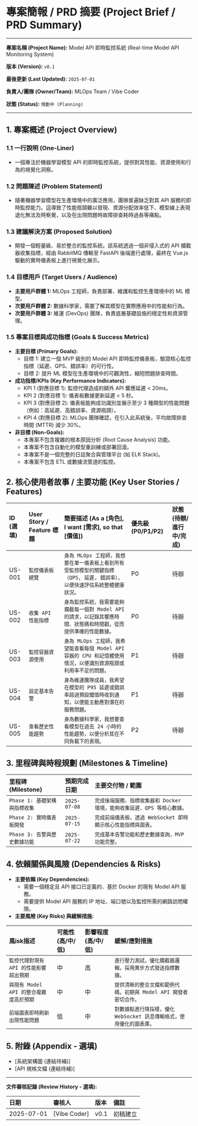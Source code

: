 # 專案簡報 / PRD 摘要 (Project Brief / PRD Summary)

---

**專案名稱 (Project Name):** Model API 即時監控系統 (Real-time Model API Monitoring System)

**版本 (Version):** `v0.1`

**最後更新 (Last Updated):** `2025-07-01`

**負責人/團隊 (Owner/Team):** MLOps Team / Vibe Coder

**狀態 (Status):** `規劃中 (Planning)`

---

## 1. 專案概述 (Project Overview)

### 1.1 一行說明 (One-Liner)
*   一個專注於機器學習模型 API 的即時監控系統，提供對其性能、資源使用和行為的視覺化洞察。

### 1.2 問題陳述 (Problem Statement)
*   隨著機器學習模型在生產環境中的廣泛應用，團隊普遍缺乏對其 API 服務的即時監控能力。這導致了性能瓶頸難以發現、資源分配效率低下、模型線上表現退化無法及時察覺，以及在出現問題時故障排查耗時過長等痛點。

### 1.3 建議解決方案 (Proposed Solution)
*   開發一個輕量級、易於整合的監控系統。該系統透過一個非侵入式的 API 攔截器收集指標，經由 RabbitMQ 傳輸至 FastAPI 後端進行處理，最終在 Vue.js 驅動的實時儀表板上進行視覺化展示。

### 1.4 目標用戶 (Target Users / Audience)
*   **主要用戶群體 1:** MLOps 工程師，負責部署、維護和監控生產環境中的 ML 模型。
*   **次要用戶群體 2:** 數據科學家，需要了解其模型在實際應用中的性能和行為。
*   **次要用戶群體 3:** 維運 (DevOps) 團隊，負責底層基礎設施的穩定性和資源管理。

### 1.5 專案目標與成功指標 (Goals & Success Metrics)
*   **主要目標 (Primary Goals):**
    *   目標 1: 建立一個 MVP 級別的 Model API 即時監控儀表板，驗證核心監控指標（延遲、QPS、錯誤率）的可行性。
    *   目標 2: 提升 ML 模型在生產環境中的可觀測性，縮短問題排查時間。
*   **成功指標/KPIs (Key Performance Indicators):**
    *   KPI 1 (對應目標 1): 監控代理造成的額外 API 響應延遲 < 20ms。
    *   KPI 2 (對應目標 1): 儀表板數據更新延遲 < 5 秒。
    *   KPI 3 (對應目標 2): 儀表板能夠成功識別並展示至少 3 種類型的性能問題（例如：高延遲、高錯誤率、資源瓶頸）。
    *   KPI 4 (對應目標 2): MLOps 團隊確認，在引入此系統後，平均故障排查時間 (MTTR) 減少 30%。
*   **非目標 (Non-Goals):**
    *   本專案不包含複雜的根本原因分析 (Root Cause Analysis) 功能。
    *   本專案不包含自動化的模型重訓練或部署回滾。
    *   本專案不是一個完整的日誌聚合與管理平台 (如 ELK Stack)。
    *   本專案不包含 ETL 或數據流管道的監控。

## 2. 核心使用者故事 / 主要功能 (Key User Stories / Features)

| ID (選填) | User Story / Feature 標題                     | 簡要描述 (As a [角色], I want [需求], so that [價值])                                                              | 優先級 (P0/P1/P2) | 狀態 (待辦/進行中/完成) |
| :-------- | :-------------------------------------------- | :------------------------------------------------------------------------------------------------------------------- | :---------------- | :-------------------- |
| US-001    | `監控儀表板總覽`                              | `身為 MLOps 工程師，我想要在單一儀表板上看到所有受監控模型的關鍵指標（QPS, 延遲, 錯誤率），以便快速評估系統整體健康狀況。` | P0                | 待辦                  |
| US-002    | `收集 API 性能指標`                           | `身為監控系統，我需要能夠攔截每一個對 Model API 的請求，以記錄其響應時間、狀態碼和時間戳，從而提供準確的性能數據。`       | P0                | 待辦                  |
| US-003    | `監控容器資源使用`                            | `身為 MLOps 工程師，我希望能查看每個 Model API 容器的 CPU 和記憶體使用情況，以便識別資源瓶頸或利用率不足的問題。`          | P1                | 待辦                  |
| US-004    | `設定基本告警`                                | `身為維運團隊成員，我希望在模型的 P95 延遲或錯誤率超過預設閾值時收到通知，以便能主動應對潛在的服務問題。`                 | P1                | 待辦                  |
| US-005    | `查看歷史性能趨勢`                            | `身為數據科學家，我想要查看模型在過去 24 小時的性能趨勢，以便分析其在不同負載下的表現。`                                 | P2                | 待辦                  |


## 3. 里程碑與時程規劃 (Milestones & Timeline)

| 里程碑 (Milestone)         | 預期完成日期 | 主要交付物 / 範圍                                            |
| :------------------------- | :----------- | :----------------------------------------------------------- |
| `Phase 1: 基礎架構與指標收集` | `2025-07-08` | `完成後端服務、指標收集器和 Docker 環境，能夠收集延遲、QPS 等核心數據。` |
| `Phase 2: 實時儀表板開發`    | `2025-07-15` | `完成前端儀表板，透過 WebSocket 即時顯示核心性能指標與圖表。`     |
| `Phase 3: 告警與歷史數據功能`| `2025-07-22` | `完成基本告警功能和歷史數據查詢，MVP 功能完整。`               |

## 4. 依賴關係與風險 (Dependencies & Risks)

*   **主要依賴 (Key Dependencies):**
    *   需要一個穩定且 API 接口已定義的、基於 Docker 的現有 Model API 服務。
    *   需要提供 Model API 服務的 IP 地址、端口號以及監控所需的網路訪問權限。
*   **主要風險 (Key Risks) 與緩解措施:**

| 風isk描述                                 | 可能性 (高/中/低) | 影響程度 (高/中/低) | 緩解/應對措施                                   |
| :--------------------------------------- | :---------------- | :---------------- | :---------------------------------------------- |
| `監控代理對現有 API 的性能影響超出預期`    | 中                | 高                | `進行壓力測試，優化攔截器邏輯，採用異步方式發送指標數據。` |
| `與現有 Model API 的整合複雜度高於預期`    | 中                | 中                | `提供清晰的整合文檔和範例代碼，初期與 Model API 開發者密切合作。` |
| `前端圖表即時刷新出現性能問題`             | 低                | 中                | `對數據點進行降採樣，優化 WebSocket 訊息傳輸格式，使用優化的圖表庫。` |

## 5. 附錄 (Appendix - 選填)

*   [系統架構圖 (連結待補)]
*   [API 規格文檔 (連結待補)]

---
**文件審核記錄 (Review History - 選填):**

| 日期       | 審核人     | 版本 | 備註     |
| :--------- | :--------- | :--- | :------- |
| 2025-07-01 | [Vibe Coder] | v0.1 | 初稿建立 | 